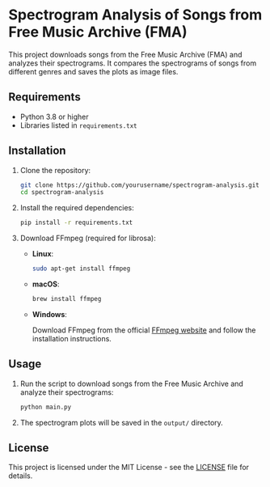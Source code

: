 # Spectrogram Analysis of Songs from Free Music Archive (FMA)

This project downloads songs from the Free Music Archive (FMA) and analyzes their spectrograms. It compares the spectrograms of songs from different genres and saves the plots as image files.

## Requirements

- Python 3.8 or higher
- Libraries listed in `requirements.txt`

## Installation

1. Clone the repository:

    ```bash
    git clone https://github.com/yourusername/spectrogram-analysis.git
    cd spectrogram-analysis
    ```

2. Install the required dependencies:

    ```bash
    pip install -r requirements.txt
    ```

3. Download FFmpeg (required for librosa):

    - **Linux**:

      ```bash
      sudo apt-get install ffmpeg
      ```

    - **macOS**:

      ```bash
      brew install ffmpeg
      ```

    - **Windows**:

      Download FFmpeg from the official [FFmpeg website](https://ffmpeg.org/download.html) and follow the installation instructions.

## Usage

1. Run the script to download songs from the Free Music Archive and analyze their spectrograms:

    ```bash
    python main.py
    ```

2. The spectrogram plots will be saved in the `output/` directory.

## License

This project is licensed under the MIT License - see the [LICENSE](LICENSE) file for details.

